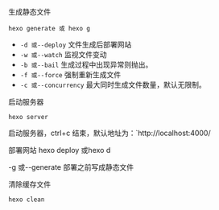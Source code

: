 生成静态文件

```
hexo generate 或 hexo g
```

- `-d 或--deploy` 文件生成后部署网站
- `-w 或--watch` 监视文件变动
- `-b 或--bail` 生成过程中出现异常则抛出。
- `-f 或--force` 强制重新生成文件
- `-c 或--concurrency` 最大同时生成文件数量，默认无限制。



启动服务器

```
hexo server
```

启动服务器，ctrl+c 结束，默认地址为：`http://localhost:4000/

部署网站
hexo deploy 或hexo d

-g 或--generate 部署之前写成静态文件





清除缓存文件

```
hexo clean
```











